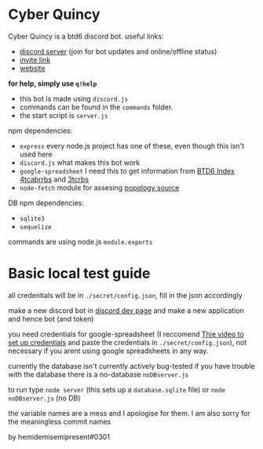 # Cyber Quincy

Cyber Quincy is a btd6 discord bot.
useful links:

-   [discord server](https://discord.gg/VMX5hZA) (join for bot updates and online/offline status)
-   [invite link](https://discordapp.com/oauth2/authorize?client_id=591922988832653313&scope=bot&permissions=537250881)
-   [website](https://cq.netlify.com)

**for help, simply use `q!help`**

-   this bot is made using `discord.js`
-   commands can be found in the `commands` folder.
-   the start script is `server.js`

npm dependencies:

-   `express` every node.js project has one of these, even though this isn't used here
-   `discord.js` what makes this bot work
-   `google-spreadsheet` I need this to get information from [BTD6 Index](https://docs.google.com/spreadsheets/d/1bK0rJzXrMqT8KuWufjwNrPxsYTsCQpAVhpBt20f1wpA/edit#gid=0) [4tcabrrbs](https://docs.google.com/spreadsheets/d/1tOcL8DydvslPHvMAuf-FAHL0ik7KV4kp49vgNqK_N8Q/edit#gid=2028069799) and [3tcrbs](https://docs.google.com/spreadsheets/d/1tOcL8DydvslPHvMAuf-FAHL0ik7KV4kp49vgNqK_N8Q/edit#gid=2028069799)
-   `node-fetch` module for assesing [popology source](http://topper64.co.uk/nk/btd6/dat/towers.json)

DB npm dependencies:

-   `sqlite3`
-   `sequelize`

commands are using node.js `module.exports`

# Basic local test guide

all credentials will be in `./secret/config.json`, fill in the json accordingly

make a new discord bot in [discord dev page](https://discord.com/developers/applications) and make a new application and hence bot (and token)

you need credentials for google-spreadsheet (I reccomend [Thie video to set up credentials](https://www.youtube.com/watch?v=UGN6EUi4Yio) and paste the credentials in `./secret/config.json`), not necessary if you arent using google spreadsheets in any way.

currently the database isn't currently actively bug-tested
if you have trouble with the database there is a no-database `noDBserver.js`

to run type `node server` (this sets up a `database.sqlite` file) or `node noDBserver.js` (no DB)

the variable names are a mess and I apologise for them.
I am also sorry for the meaningless commit names

by hemidemisemipresent#0301

